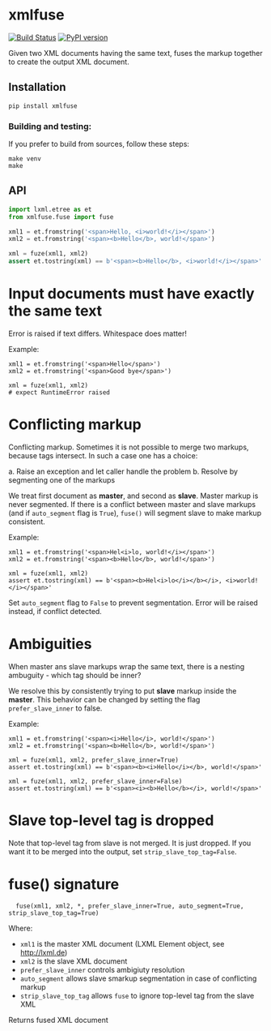 # xmlfuse
[![Build Status](https://travis-ci.org/innodatalabs/xmlfuse.svg?branch=master)](https://travis-ci.org/innodatalabs/xmlfuse)
[![PyPI version](https://badge.fury.io/py/xmlfuse.svg)](https://badge.fury.io/py/xmlfuse)

Given two XML documents having the same text, fuses the markup together to create the output XML document.

## Installation

```
pip install xmlfuse
```

### Building and testing:
If you prefer to build from sources, follow these steps:

```
make venv
make
```

## API
```python
import lxml.etree as et
from xmlfuse.fuse import fuse

xml1 = et.fromstring('<span>Hello, <i>world!</i></span>')
xml2 = et.fromstring('<span><b>Hello</b>, world!</span>')

xml = fuze(xml1, xml2)
assert et.tostring(xml) == b'<span><b>Hello</b>, <i>world!</i></span>'
```

# Input documents must have exactly the same text
Error is raised if text differs. Whitespace does matter!

Example:
```
xml1 = et.fromstring('<span>Hello</span>')
xml2 = et.fromstring('<span>Good bye</span>')

xml = fuze(xml1, xml2)
# expect RuntimeError raised
```

# Conflicting markup
Conflicting markup. Sometimes it is not possible to merge two markups, because tags intersect. In such a case one has a choice:

  a. Raise an exception and let caller handle the problem
  b. Resolve by segmenting one of the markups

We treat first document as **master**, and second as **slave**. Master markup is never segmented. If there is a
conflict between master and slave markups (and if `auto_segment` flag is `True`), `fuse()` will segment slave to make markup consistent.

Example:
```
xml1 = et.fromstring('<span>Hel<i>lo, world!</i></span>')
xml2 = et.fromstring('<span><b>Hello</b>, world!</span>')

xml = fuze(xml1, xml2)
assert et.tostring(xml) == b'<span><b>Hel<i>lo</i></b></i>, <i>world!</i></span>'
```

Set `auto_segment` flag to `False` to prevent segmentation. Error will be raised instead, if conflict detected.

# Ambiguities
When master ans slave markups wrap the same text, there is a nesting ambuguity - which tag should be inner?

We resolve this by consistently trying to put **slave** markup inside the **master**. This behavior can be changed
by setting the flag `prefer_slave_inner` to false.

Example:
```
xml1 = et.fromstring('<span><i>Hello</i>, world!</span>')
xml2 = et.fromstring('<span><b>Hello</b>, world!</span>')

xml = fuze(xml1, xml2, prefer_slave_inner=True)
assert et.tostring(xml) == b'<span><b><i>Hello</i></b>, world!</span>'

xml = fuze(xml1, xml2, prefer_slave_inner=False)
assert et.tostring(xml) == b'<span><i><b>Hello</b></i>, world!</span>'
```

# Slave top-level tag is dropped
Note that top-level tag from slave is not merged. It is just dropped. If you want it to be merged into the output,
set `strip_slave_top_tag=False`.

# fuse() signature

```
  fuse(xml1, xml2, *, prefer_slave_inner=True, auto_segment=True, strip_slave_top_tag=True)
```
Where:
* `xml1` is the master XML document (LXML Element object, see http://lxml.de)
* `xml2` is the slave XML document
* `prefer_slave_inner` controls ambigiuty resolution
* `auto_segment` allows slave smarkup segmentation in case of conflicting markup
* `strip_slave_top_tag` allows `fuse` to ignore top-level tag from the slave XML

Returns fused XML document
